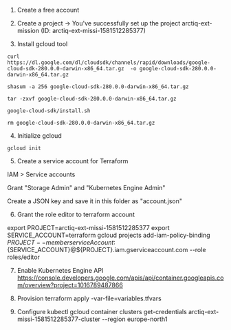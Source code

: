 1. Create a free account

2. Create a project
-> You've successfully set up the project arctiq-ext-mission (ID: arctiq-ext-missi-1581512285377)

3. Install gcloud tool
```
curl https://dl.google.com/dl/cloudsdk/channels/rapid/downloads/google-cloud-sdk-280.0.0-darwin-x86_64.tar.gz  -o google-cloud-sdk-280.0.0-darwin-x86_64.tar.gz

shasum -a 256 google-cloud-sdk-280.0.0-darwin-x86_64.tar.gz

tar -zxvf google-cloud-sdk-280.0.0-darwin-x86_64.tar.gz

google-cloud-sdk/install.sh

rm google-cloud-sdk-280.0.0-darwin-x86_64.tar.gz
```

4. Initialize gcloud
```
gcloud init
```

5. Create a service account for Terraform

IAM > Service accounts

Grant "Storage Admin" and "Kubernetes Engine Admin"

Create a JSON key and save it in this folder as "account.json"

6. Grant the role editor to terraform account

export PROJECT=arctiq-ext-missi-1581512285377
export SERVICE_ACCOUNT=terraform
gcloud projects add-iam-policy-binding ${PROJECT} --member serviceAccount:${SERVICE_ACCOUNT}@${PROJECT}.iam.gserviceaccount.com --role roles/editor

7. Enable Kubernetes Engine API
https://console.developers.google.com/apis/api/container.googleapis.com/overview?project=1016789487866

8. Provision
terraform apply -var-file=variables.tfvars

9. Configure kubectl
gcloud container clusters get-credentials arctiq-ext-missi-1581512285377-cluster --region europe-north1
